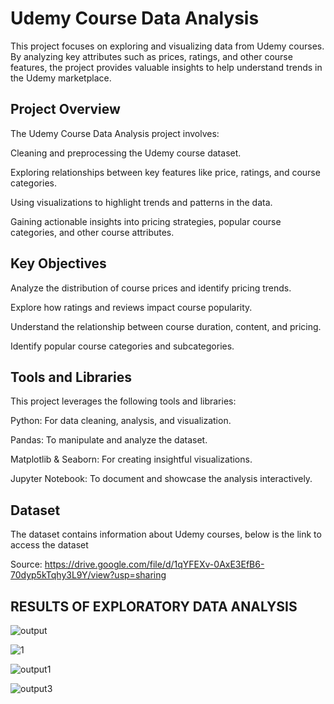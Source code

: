 # Udemy Course Data Analysis
This project focuses on exploring and visualizing data from Udemy courses. By analyzing key attributes such as prices, ratings, and other course features, the project provides valuable insights to help understand trends in the Udemy marketplace.

## Project Overview
The Udemy Course Data Analysis project involves:

Cleaning and preprocessing the Udemy course dataset.

Exploring relationships between key features like price, ratings, and course categories.

Using visualizations to highlight trends and patterns in the data.

Gaining actionable insights into pricing strategies, popular course categories, and other course attributes.

## Key Objectives

Analyze the distribution of course prices and identify pricing trends.

Explore how ratings and reviews impact course popularity.

Understand the relationship between course duration, content, and pricing.

Identify popular course categories and subcategories.

## Tools and Libraries
This project leverages the following tools and libraries:

Python: For data cleaning, analysis, and visualization.

Pandas: To manipulate and analyze the dataset.

Matplotlib & Seaborn: For creating insightful visualizations.

Jupyter Notebook: To document and showcase the analysis interactively.

## Dataset
The dataset contains information about Udemy courses, below is the link to access the dataset

Source: https://drive.google.com/file/d/1qYFEXv-0AxE3EfB6-70dyp5kTqhy3L9Y/view?usp=sharing

## RESULTS OF EXPLORATORY DATA ANALYSIS



![output](https://github.com/user-attachments/assets/5ed6166a-22fc-4e39-967b-8b69786c2910)


![1](https://github.com/user-attachments/assets/e4dabf6e-7fc4-4670-a81d-9c14a3cd138f)


![output1](https://github.com/user-attachments/assets/34bd0ce2-eba3-4e5c-8722-2a0dd5a4af33)


![output3](https://github.com/user-attachments/assets/c86e831e-63b8-4748-981d-e44013a9c823)
